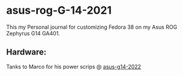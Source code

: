 # asus-rog-G-14-2021

This my Personal journal for customizing Fedora 38 on my Asus ROG Zephyrus G14 GA401.

Hardware:
-




Tanks to Marco for his power scrips @ [asus-g14-2022](https://gitlab.com/marcaux/asus-g14-2022)
